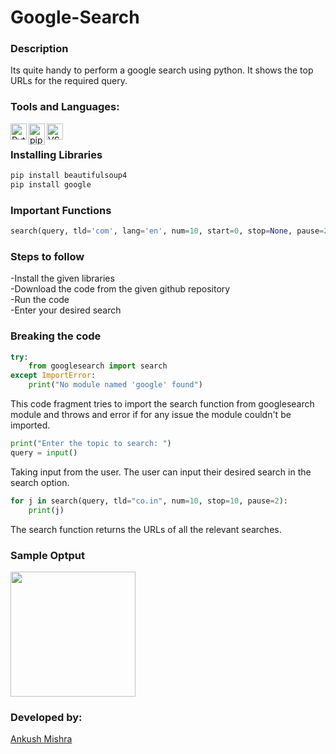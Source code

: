 # Google-Search<br>
### Description
Its quite handy to perform a google search using python. It shows the top URLs for the required query.

### Tools and Languages:
<img align="left" alt="Python" width="26px" src="https://github.com/ankush0939/explore/blob/master/topics/python/python.png" />
<img align="left" alt="pip" width="26px" height="34px" src="https://github.com/ankush0939/explore/blob/master/topics/pip/pip.png" />
<img align="left" alt="VS Code" width="26px" src="https://github.com/ankush0939/explore/blob/master/topics/visual-studio-code/visual-studio-code.png" />
<br>

### Installing Libraries
```cmd
pip install beautifulsoup4
pip install google
```

### Important Functions
```python
search(query, tld='com', lang='en', num=10, start=0, stop=None, pause=2.0)
```

### Steps to follow
-Install the given libraries<br>
-Download the code from the given github repository<br>
-Run the code<br>
-Enter your desired search<br>

### Breaking the code
```python
try: 
    from googlesearch import search 
except ImportError:  
    print("No module named 'google' found") 
```

This code fragment tries to import the search function from googlesearch module and throws and error if for any issue the module couldn't be imported.

```python
print("Enter the topic to search: ")
query = input()
```

Taking input from the user. The user can input their desired search in the search option.

```python
for j in search(query, tld="co.in", num=10, stop=10, pause=2): 
    print(j) 
```

The search function returns the URLs of all the relevant searches.

### Sample Optput
<img src="https://github.com/ankush0939/Google-Search/blob/main/googleSearch.png" height="200px" weidht="200px">

### Developed by:
<a href="https://github.com/ankush0939">Ankush Mishra</a>

